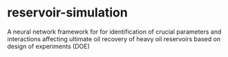 # reservoir-simulation
A neural network framework for for identification of crucial parameters and interactions affecting ultimate oil recovery of heavy oil reservoirs based on design of experiments (DOE)
